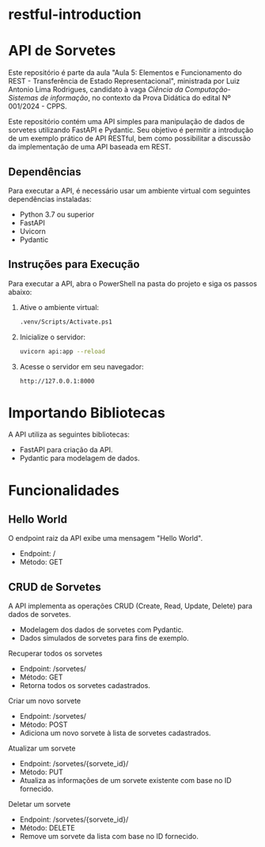 # restful-introduction

# API de Sorvetes

Este repositório é parte da aula "Aula 5: Elementos e Funcionamento do REST - Transferência de Estado Representacional", ministrada por Luiz Antonio Lima Rodrigues, candidato à vaga _Ciência da Computação- Sistemas de informação_, no contexto da Prova Didática do edital Nº 001/2024 - CPPS.

Este repositório contém uma API simples para manipulação de dados de sorvetes utilizando FastAPI e Pydantic. Seu objetivo é permitir a introdução de um exemplo prático de API RESTful, bem como possibilitar a discussão da implementação de uma API baseada em REST.

## Dependências

Para executar a API, é necessário usar um ambiente virtual com seguintes dependências instaladas:

- Python 3.7 ou superior
- FastAPI
- Uvicorn
- Pydantic

## Instruções para Execução

Para executar a API, abra o PowerShell na pasta do projeto e siga os passos abaixo:

1. Ative o ambiente virtual:
   ```bash
   .venv/Scripts/Activate.ps1

2. Inicialize o servidor:
   ```bash
   uvicorn api:app --reload

3. Acesse o servidor em seu navegador:
   ```bash
   http://127.0.0.1:8000

# Importando Bibliotecas
A API utiliza as seguintes bibliotecas:
- FastAPI para criação da API.
- Pydantic para modelagem de dados.

# Funcionalidades

## Hello World
O endpoint raiz da API exibe uma mensagem "Hello World".

- Endpoint: /
- Método: GET

## CRUD de Sorvetes
A API implementa as operações CRUD (Create, Read, Update, Delete) para dados de sorvetes.

- Modelagem dos dados de sorvetes com Pydantic.
- Dados simulados de sorvetes para fins de exemplo.

Recuperar todos os sorvetes
- Endpoint: /sorvetes/
- Método: GET
- Retorna todos os sorvetes cadastrados.

Criar um novo sorvete
- Endpoint: /sorvetes/
- Método: POST
- Adiciona um novo sorvete à lista de sorvetes cadastrados.

Atualizar um sorvete
- Endpoint: /sorvetes/{sorvete_id}/
- Método: PUT
- Atualiza as informações de um sorvete existente com base no ID fornecido.

Deletar um sorvete
- Endpoint: /sorvetes/{sorvete_id}/
- Método: DELETE
- Remove um sorvete da lista com base no ID fornecido.

